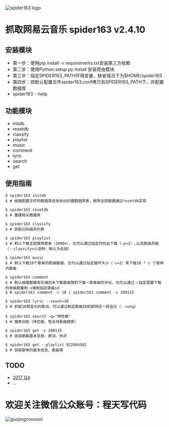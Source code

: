  ![spider163 logo](https://github.com/Chengyumeng/spider163/blob/master/logo.jpeg)
# 抓取网易云音乐 spider163 v2.4.10


## 安装模块
- 第一步：使用pip install -r requirements.txt安装第三方依赖
- 第二步：使用Python setup.py install 安装爬虫模块
- 第三步：指定SPIDER163_PATH环境变量，缺省情况下为$HOME/spider163
- 第四步：把默认配置文件spider163.conf拷贝到SPIDER163_PATH下，并配置数据库
- spider163 --help

## 功能模块
- initdb
- resetdb
- classify
- playlist
- music
- comment
- lyric
- search
- get


## 使用指南

```console
$ spider163 initdb
$ # 根据配置文件的数据库信息自动创建数据库表，删除全部数据通过resetdb实现
```
```console
$ spider163 resetdb
$ # 重建相关数据库
```
```console
$ spider163 classify
$ # 获取已知曲风列表
```
```console
$ spider163 playlist
$ # 默认下载全部推荐歌单（1000+），也可以通过指定页码去下载（-p=1）,以及歌曲风格（--classify=小语种，默认为全部）
```
```console
$ spider163 music
$ # 默认下载10个歌单的歌曲数据，也可以通过指定循环大小（-c=2）来下载10 * c 个歌单内歌曲
```
```console
$ spider163 comment
$ # 默认根据数据库存储的未下载歌曲随机下载一首单曲的评论，也可以通过-c指定需要下载的单曲数量和-s强制指定歌曲id
$ # spider163 comment -c 10 | spider163 comment -s 209115
```
```console
$ spider163 lyric --count=10
$ # 抓取10首音乐的歌词，可以通过制定歌曲ID抓取特定一首音乐（--song）
```
```console
$ spider163 search -q="林依晨"
$ # 搜索功能（待完善，暂支持歌曲搜索）
```
```console
$ spider163 get -s 209115
$ # 阅读歌曲基本信息、歌词、热评
```
```console
$ spider163 get --playlist 922064582
$ # 获取歌单的基本信息、歌曲等
```


## TODO
- [2017 Q4](https://github.com/Chengyumeng/spider163/blob/master/TODO.md)
- ...

# 欢迎关注微信公众账号：程天写代码
![guojingcoooool](https://github.com/Chengyumeng/spider163/blob/master/wechat.jpeg)
